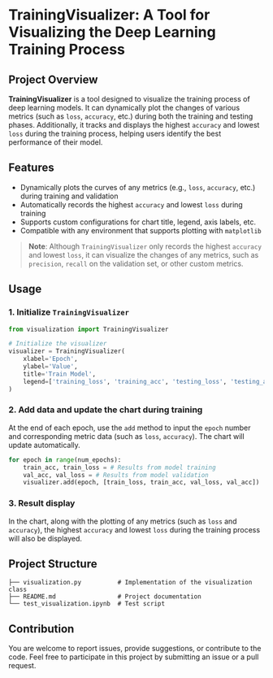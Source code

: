 # TrainingVisualizer: A Tool for Visualizing the Deep Learning Training Process

## Project Overview

**TrainingVisualizer** is a tool designed to visualize the training process of deep learning models. It can dynamically plot the changes of various metrics (such as `loss`, `accuracy`, etc.) during both the training and testing phases. Additionally, it tracks and displays the highest `accuracy` and lowest `loss` during the training process, helping users identify the best performance of their model.

## Features

- Dynamically plots the curves of any metrics (e.g., `loss`, `accuracy`, etc.) during training and validation
- Automatically records the highest `accuracy` and lowest `loss` during training
- Supports custom configurations for chart title, legend, axis labels, etc.
- Compatible with any environment that supports plotting with `matplotlib`

> **Note**: Although `TrainingVisualizer` only records the highest `accuracy` and lowest `loss`, it can visualize the changes of any metrics, such as `precision`, `recall` on the validation set, or other custom metrics.

## Usage

### 1. Initialize `TrainingVisualizer`

```python
from visualization import TrainingVisualizer

# Initialize the visualizer
visualizer = TrainingVisualizer(
    xlabel='Epoch',
    ylabel='Value',
    title='Train Model',
    legend=['training_loss', 'training_acc', 'testing_loss', 'testing_acc']
)
```

### 2. Add data and update the chart during training

At the end of each epoch, use the `add` method to input the `epoch` number and corresponding metric data (such as `loss`, `accuracy`). The chart will update automatically.

```python
for epoch in range(num_epochs):
    train_acc, train_loss = # Results from model training
    val_acc, val_loss = # Results from model validation
    visualizer.add(epoch, [train_loss, train_acc, val_loss, val_acc])
```

### 3. Result display

In the chart, along with the plotting of any metrics (such as `loss` and `accuracy`), the highest `accuracy` and lowest `loss` during the training process will also be displayed.

## Project Structure

```
├── visualization.py          # Implementation of the visualization class
├── README.md                 # Project documentation
└── test_visualization.ipynb  # Test script
```

## Contribution

You are welcome to report issues, provide suggestions, or contribute to the code. Feel free to participate in this project by submitting an issue or a pull request.
